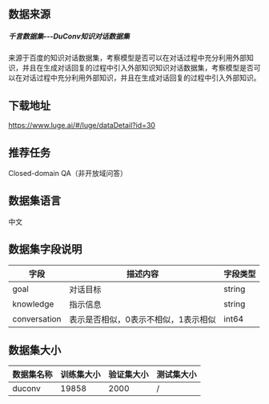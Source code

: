 ## 数据来源

##### 千言数据集---DuConv知识对话数据集

来源于百度的知识对话数据集，考察模型是否可以在对话过程中充分利用外部知识，并且在生成对话回复的过程中引入外部知识知识对话数据集，考察模型是否可以在对话过程中充分利用外部知识，并且在生成对话回复的过程中引入外部知识。

## 下载地址

https://www.luge.ai/#/luge/dataDetail?id=30

## 推荐任务

Closed-domain QA（非开放域问答）

## 数据集语言

中文

## 数据集字段说明

| 字段         | 描述内容                             | 字段类型 |
| ------------ | ------------------------------------ | -------- |
| goal         | 对话目标                             | string   |
| knowledge    | 指示信息                             | string   |
| conversation | 表示是否相似，0表示不相似，1表示相似 | int64    |

## 数据集大小

| 数据集名称 | 训练集大小 | 验证集大小 | 测试集大小 |
| ---------- | ---------- | ---------- | ---------- |
| duconv     | 19858      | 2000       | /          |

